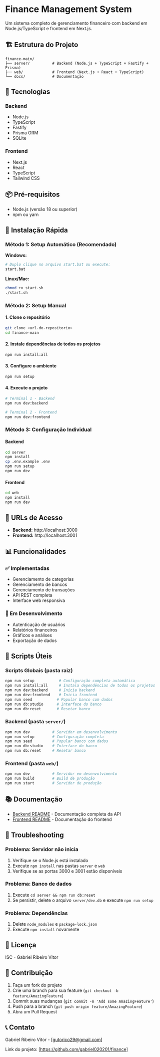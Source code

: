 # Finance Management System

Um sistema completo de gerenciamento financeiro com backend em Node.js/TypeScript e frontend em Next.js.

## 🏗️ Estrutura do Projeto

```
finance-main/
├── server/          # Backend (Node.js + TypeScript + Fastify + Prisma)
├── web/             # Frontend (Next.js + React + TypeScript)
└── docs/            # Documentação
```

## 🚀 Tecnologias

### Backend
- Node.js
- TypeScript
- Fastify
- Prisma ORM
- SQLite

### Frontend
- Next.js
- React
- TypeScript
- Tailwind CSS

## 📦 Pré-requisitos

- Node.js (versão 18 ou superior)
- npm ou yarn

## 🔧 Instalação Rápida

### Método 1: Setup Automático (Recomendado)

**Windows:**
```bash
# Duplo clique no arquivo start.bat ou execute:
start.bat
```

**Linux/Mac:**
```bash
chmod +x start.sh
./start.sh
```

### Método 2: Setup Manual

#### 1. Clone o repositório
```bash
git clone <url-do-repositorio>
cd finance-main
```

#### 2. Instale dependências de todos os projetos
```bash
npm run install:all
```

#### 3. Configure o ambiente
```bash
npm run setup
```

#### 4. Execute o projeto
```bash
# Terminal 1 - Backend
npm run dev:backend

# Terminal 2 - Frontend  
npm run dev:frontend
```

### Método 3: Configuração Individual

#### Backend
```bash
cd server
npm install
cp .env.example .env
npm run setup
npm run dev
```

#### Frontend
```bash
cd web
npm install
npm run dev
```

## 🎯 URLs de Acesso

- **Backend:** http://localhost:3000
- **Frontend:** http://localhost:3001

## 📊 Funcionalidades

### ✅ Implementadas
- Gerenciamento de categorias
- Gerenciamento de bancos
- Gerenciamento de transações
- API REST completa
- Interface web responsiva

### 🔄 Em Desenvolvimento
- Autenticação de usuários
- Relatórios financeiros
- Gráficos e análises
- Exportação de dados

## 🚀 Scripts Úteis

### Scripts Globais (pasta raiz)
```bash
npm run setup           # Configuração completa automática
npm run install:all     # Instala dependências de todos os projetos
npm run dev:backend     # Inicia backend
npm run dev:frontend    # Inicia frontend
npm run seed           # Popular banco com dados
npm run db:studio      # Interface do banco
npm run db:reset       # Resetar banco
```

### Backend (pasta `server/`)
```bash
npm run dev          # Servidor em desenvolvimento
npm run setup        # Configuração completa
npm run seed         # Popular banco com dados
npm run db:studio    # Interface do banco
npm run db:reset     # Resetar banco
```

### Frontend (pasta `web/`)
```bash
npm run dev          # Servidor em desenvolvimento
npm run build        # Build de produção
npm run start        # Servidor de produção
```

## 📚 Documentação

- [Backend README](./server/README.md) - Documentação completa da API
- [Frontend README](./web/README.md) - Documentação do frontend

## 🐛 Troubleshooting

### Problema: Servidor não inicia
1. Verifique se o Node.js está instalado
2. Execute `npm install` nas pastas `server` e `web`
3. Verifique se as portas 3000 e 3001 estão disponíveis

### Problema: Banco de dados
1. Execute `cd server && npm run db:reset`
2. Se persistir, delete o arquivo `server/dev.db` e execute `npm run setup`

### Problema: Dependências
1. Delete `node_modules` e `package-lock.json`
2. Execute `npm install` novamente

## 📄 Licença

ISC - Gabriel Ribeiro Vitor

## 🤝 Contribuição

1. Faça um fork do projeto
2. Crie uma branch para sua feature (`git checkout -b feature/AmazingFeature`)
3. Commit suas mudanças (`git commit -m 'Add some AmazingFeature'`)
4. Push para a branch (`git push origin feature/AmazingFeature`)
5. Abra um Pull Request

## 📞 Contato

Gabriel Ribeiro Vitor - [gutorico29@gmail.com]

Link do projeto: [https://github.com/gabriel020201/finance]
